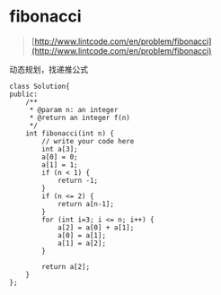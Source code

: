 # fibonacci
>  [http://www.lintcode.com/en/problem/fibonacci](http://www.lintcode.com/en/problem/fibonacci)

动态规划，找递推公式

    class Solution{
    public:
        /**
         * @param n: an integer
         * @return an integer f(n)
         */
        int fibonacci(int n) {
            // write your code here
            int a[3];
            a[0] = 0;
            a[1] = 1;
            if (n < 1) {
                return -1;
            }
            if (n <= 2) {
                return a[n-1];
            }
            for (int i=3; i <= n; i++) {
                a[2] = a[0] + a[1];
                a[0] = a[1];
                a[1] = a[2];
            }

            return a[2];
        }
    };


